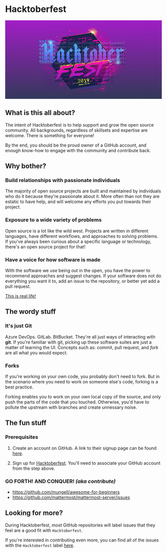 # Hacktoberfest

![](images/hacktoberfest.jpg)

## What is this all about?

The intent of Hacktoberfest is to help support and grow the open source community. All backgrounds, regardless of skillsets and expertise are welcome. There is something for everyone!

By the end, you should be the proud owner of a GitHub account, and enough know-how to engage with the community and contribute back.

## Why bother?

### Build relationships with passionate individuals
The majority of open source projects are built and maintained by individuals who do it because they're passionate about it. More often than not they are estatic to have help, and will welcome any efforts you put towards their project.

### Exposure to a wide variety of problems
Open source is a lot like the wild west. Projects are written in different languages, have different workflows, and approaches to solving problems. If you've always been curious about a specific language or technology, there's an open source project for that!

### Have a voice for how software is made
With the software we use being out in the open, you have the power to recommend approaches and suggest changes. If your software does not do everything you want it to, add an issue to the repository, or better yet add a pull request.

[This is real life!](https://github.com/microsoft/vscode)

## The wordy stuff

### It's just Git

Azure DevOps. GitLab. BitBucket. They're all just ways of interacting with **git**. If you're familiar with git, picking up these software suites are just a matter of learning the UI. Concepts such as: commit, pull request, and *fork* are all what you would expect.

### Forks

If you're working on your own code, you probably don't need to fork. But in the scenario where you need to work on someone else's code, forking is a best practice.

Forking enables you to work on your own local copy of the source, and only push the parts of the code that you touched. Otherwise, you'd have to pollute the upstream with branches and create unnessary noise.

## The fun stuff

### Prerequisites

1. Create an account on GitHub. A link to their signup page can be found [here](https://github.com/join?source=header-home).

1. Sign up for [Hacktoberfest](https://hacktoberfest.digitalocean.com/). You'll need to associate your GitHub account from the step above.

### GO FORTH! AND CONQUER! *(aka contribute)*

- https://github.com/mungell/awesome-for-beginners
- https://github.com/mattermost/mattermost-server/issues


## Looking for more?

During Hacktoberfest, most GitHub repositories will label issues that they feel are a good fit with `Hacktoberfest`.

If you're interested in contributing even more, you can find all of the issues with the `Hacktoberfest` label [here](htps://github.com/search?q=label%3Ahacktoberfest+state%3Aopen+is%3Aissue&type=Issues).
